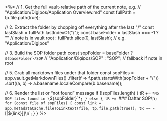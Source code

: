 <%*
  // 1. Get the full vault-relative path of the current note, e.g.
  //    "Application/Digipos/Application Overview.md"
  const fullPath = tp.file.path(true);

  // 2. Extract the folder by chopping off everything after the last "/"
  const lastSlash = fullPath.lastIndexOf("/");
  const baseFolder = lastSlash === -1
    ? ""                                    // note is in vault root
    : fullPath.slice(0, lastSlash);        // e.g. "Application/Digipos"

  // 3. Build the SOP folder path
  const sopFolder = baseFolder
    ? `${baseFolder}/SOP`                  // "Application/Digipos/SOP"
    : "SOP";                               // fallback if note in root

  // 5. Grab all markdown files under that folder
  const sopFiles = app.vault.getMarkdownFiles()
    .filter(f => f.path.startsWith(sopFolder + "/"))
    .sort((a, b) => a.basename.localeCompare(b.basename));

  // 6. Render the list or “not found” message
  if (!sopFiles.length) {
    tR += `*No SOP files found in \`${sopFolder}\`*`;
  } else {
    tR += `### Daftar SOP\n`;
    for (const file of sopFiles) {
      const link = app.metadataCache.fileToLinktext(file, tp.file.path(true));
      tR += `- [[${link}]]\n`;
    }
  }
%>